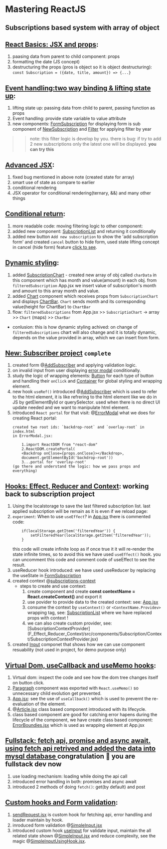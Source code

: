# Mastering ReactJS

## Subscriptions based system with array of object

## [React Basics: JSX and props](A_JSX_and_props/src/App.jsx):

1. paasing data from parent to child component: props
2. formatting the date (JS concept)
3. destructuring the props (pros is object so it is object destructuring): `const Subscription = ({date, title, amount}) => {...}`


## [Event handling:two way binding & lifting state up](B_Event_Handling/src/App.jsx):

1. lifting state up: passing data from child to parent, passing function as props
2. Event handling: provide state variable to value attribute
3. new components: [FormSubscription](B_Event_Handling/src/components/FormSubscription.jsx) for displaying form is sub component of [NewSubscription](<B_Event_Handling/src/components/New Subsciption/NewSubscription.jsx>)  and [Filter](B_Event_Handling/src/components/Filter.jsx) for applying filter by year 

>> note: this filter logic is develop by you. there is bug: if try to add 2 new subscriptions only the latest one will be displayed. <b>you can try this</b>

## [Advanced JSX](C_Advanced_JSX/src/App.jsx):

1. fixed bug mentioned in above note (created state for array)
2. smart use of state as compare to earlier
2. conditional rendering
3. JSX operator for conditional rendering(ternary, &&) and many other things

## [Conditional return](C_Advanced_JSX_2/src/App.jsx):

1. more readable code: moving filtering logic to other component:
2. added new component: [SubscriptionList](C_Advanced_JSX_2/src/components/SubscriptionList.jsx) and returning it conditionally
3. added new button `Add new subscription` to show the 'add subscription form' and created `cancel` button to hide form, used state lifting concept in cancel (hide form) feature [click to see](C_Advanced_JSX_2/src/components/FormSubscription.jsx).

## [Dynamic styling](D_Dynamic_Styling/src/components/charts/SubscriptionChart.jsx):

1. added [SubscriptionChart](D_Dynamic_Styling/src/components/charts/SubscriptionChart.jsx) - created new array of obj called `charData` in this component which has month and value(amount) in each obj. from `filteredSubscription` App.jsx we insert value of subscription's month and amount to this array month and value.
2. added [Chart](D_Dynamic_Styling/src/components/charts/Chart.jsx) component which receives props from `SubscriptionChart` and displays [ChartBar](D_Dynamic_Styling/src/components/charts/ChartBar.jsx). `Chart` sends month and its corresponding value(height for ChartBar) to `ChartBar`
3. flow: `filteredSubscriptions` from App.jsx >> `SubscriptioChart` -> array >> `Chart` (maps) >> `CharBar` <br/>
- conlusion: this is how dynamic styling achived: on change of `filteredSubscriptions` chart will also change and it is totally dynamic, depends on the value provided in array, which we can insert from form.


## [New: Subscriber project](E_Modals_and_Refs/src/App.jsx) `complete`

1. created form @[AddSubscriber](E_Modals_and_Refs/src/components/AddSubscriber.jsx) and applying validation logic.
2. on invalid input from user displaying [error modal](E_Modals_and_Refs/src/templates/ErrorModal.jsx) conditionally.
3. study the logic of wrapping elements: [Button](E_Modals_and_Refs/src/templates/Button.jsx) for each type of button and handling their `onClick` and [Container](E_Modals_and_Refs/src/templates/Container.jsx) for global styling and wrapping element.
4. new hook `useRef()` introduced @[AddSubscriber](E_Modals_and_Refs/src/components/AddSubscriber.jsx) which is used to refer to the html element, it is like refrering to the html element like we do in JS by getElementById or querySelector. used when there is no direct UI update needed and we want to manipulate html element.
5. introduced `React portal` for that visit: @[ErrorModal](E_Modals_and_Refs/src/templates/ErrorModal.jsx) what we does for creating React portal:
    ```
    created two root ids: `backdrop-root` and `overlay-root` in index.html
    in ErrorModal.jsx:

        1.import ReactDOM from "react-dom" 
        2.ReactDOM.createPortal(
        <Backdrop onClose={props.onClose}></Backdrop>, 
        document.getElementById('backdrop-root'))
        3...portal for 'overlay-root'
    (go there and understand the logic: how we pass props and everything)
    ```

## [Hooks: Effect, Reducer and Context](F_Effect_Reducer_Context): working back to subscription project

1. Using the localstorage to save the last filtered subscription list. last applied subscription will be remain as it is even if we reload page:
2. `experiment`: When to use `useEffect`?  in [App.jsx](F_Effect_Reducer_Context/src/App.jsx) there is commented code: 
    ```
        if(localStorage.getItem('filteredYear')) {
            setFilteredYear(localStorage.getItem('filteredYear'));
        }
    ```
    this code will create infinite loop as if once true it it will re-render the state infinite times, so to avoid this we have used `useEffect()` hook. you can uncomment this code and comment code of useEffect to see the result.
3. useReducer hook introduced: we have used useReducer by replacing the useState in [FormSubscription](F_Effect_Reducer_Context/src/components/Subscription/FormSubscription.jsx)
4. created context @[subscriptions-context](F_Effect_Reducer_Context/src/components/Subscription/Context/subscriptions-context.jsx)
    - steps to create and use context:
        1. create component and create <b> const contextName = React.createContext() </b> and export it
        2. use povider to provide data to the created context: see: [App.jsx](F_Effect_Reducer_Context/src/App.jsx)
        3. consume the context by `useContext()` or `<ContextName.Providev>` wrapping tag, see: [SubscriptionList](F_Effect_Reducer_Context/src/components/Subscription/SubscriptionList.jsx) where we have replaced props with context !
        4. we can also create custom provider, see: [SubscriptionContextProvider]
        (F_Effect_Reducer_Context/src/components/Subscription/Context/SubscriptionContextProvider.jsx)
5. created [Input](F_Effect_Reducer_Context/src/components/Subscription/Input.jsx) componet that shows how we can use component resuability (not used in project, for demo purpose only)

## [Virtual Dom, useCallback and useMemo hooks](G_VD_memo_callbackHook/src/App.jsx):

1. Virtual dom: inspect the code and see how the dom tree changes itself on button click.
2. [Paragraph](G_VD_memo_callbackHook/src/components/Paragraph.jsx) component was exported with `React.useMemo()` so unnecessary child evolution get prevented.
3. [App.jsx](G_VD_memo_callbackHook/src/App.jsx): see the use of `useCallback()` which is used to prevernt the re-evaluation of the element.
4. @[Article.jsx](G_VD_memo_callbackHook/src/components/Classes/Article.jsx) class based component introduced with its lifecycle.
5. class based component are good for catching error hapens during the lifecycle of the component, we have create class based component: [ErrorBoundies.jsx](G_VD_memo_callbackHook/src/components/Classes/ErrorBoundries.jsx) which is used as wrapping element at App.jsx

## [Fullstack: fetch api, promise and async await. using fetch api retrived and added the data into mysql database ](H_Fetch_Promises_AsyncAwait/src/App.jsx) congratulation 🎉 you are fullstack dev now

1. use loading mechanism: loading while doing the api call
2. introduced error handling in both: promises and async await
3. introduced 2 methods of doing `fetch()`: get(by default) and post

## [Custom hooks and Form validation](I_CustomHooks_FormValidation/src/App.jsx):

1. [sendRequest.jsx](I_CustomHooks_FormValidation/src/hooks/sendRequest.jsx) is custom hook for fetching api, error handling and loader maintain by hook.
2. inroduced form validation @[SimpleInput.jsx](I_CustomHooks_FormValidation/src/components/SimpleInput.jsx)
3. introduced custom hook [useInput](I_CustomHooks_FormValidation/src/hooks/use-input.jsx) for validate input, maintain the all related state shown @[SimpleInput.jsx](I_CustomHooks_FormValidation/src/components/SimpleInput.jsx) and reduce complexity, see the magic @[SimpleInputUsingHook.jsx](I_CustomHooks_FormValidation/src/components/SimpleInputUsingHook.jsx).



